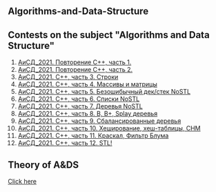 ## Algorithms-and-Data-Structure
Contests on the subject "Algorithms and Data Structure"
-------------

1. [АиСД_2021. Повторение С++, часть 1.](https://official.contest.yandex.ru/contest/28903/problems/)
2. [АиСД_2021. Повторение С++, часть 2.](https://official.contest.yandex.ru/contest/28920/problems/)
3. [АиСД_2021. С++, часть 3. Строки](https://official.contest.yandex.ru/contest/29544/problems/)
4. [АиСД_2021. С++, часть 4. Массивы и матрицы](https://official.contest.yandex.ru/contest/29329/problems/)
5. [АиСД_2021. С++, часть 5. Безошибычный дек/стек NoSTL](https://official.contest.yandex.ru/contest/29768/problems/)
6. [АиСД_2021. С++, часть 6. Списки NoSTL](https://official.contest.yandex.ru/contest/29895/problems/)
7. [АиСД_2021. С++, часть 7. Деревья NoSTL](https://official.contest.yandex.ru/contest/30374/problems/)
8. [АиСД_2021. C++, часть 8. B, B+, Splay деревья](https://official.contest.yandex.ru/contest/31158/problems/)
9. [АиСД_2021. С++, часть 9. Сбалансированные деревья](https://official.contest.yandex.ru/contest/30929/problems/)
10. [АиСД_2021. С++, часть 10. Хеширование, хеш-таблицы, СНМ](https://official.contest.yandex.ru/contest/31303/problems/)
11. [АиСД_2021. С++, часть 11. Краскал, Фильтр Блума](https://official.contest.yandex.ru/contest/31839/problems/)
12. [АиСД_2021. С++, часть 12. STL!](https://official.contest.yandex.ru/contest/32886/problems/)


## Theory of A&DS
<a href="Theory.md" target="_blank">Click here</a>
